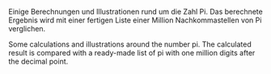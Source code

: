 Einige Berechnungen und Illustrationen rund um die Zahl Pi. Das berechnete Ergebnis wird mit einer fertigen Liste einer Million Nachkommastellen von Pi verglichen.

Some calculations and illustrations around the number pi. The calculated result is compared with a ready-made list of pi with one million digits after the decimal point.
